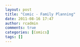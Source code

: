 ```yaml
---
layout: post
title: "Comic - Family Planning"
date: 2011-08-16 17:47
author: rcadmin
comments: true
categories: [Comics]
tags: []
---
```

<a href="http://bitsmack.com/comics/2011/08/16/comic-family-planning/"><img src="http://dl.bitsmack.com/uploads/2011/08/20110816.jpg" alt="" title="Ok, you head to the store and rent Cooking Mama. I'm going to get my Giga Pet out of storage."  class="alignnone size-full wp-image-2262" /></a>
